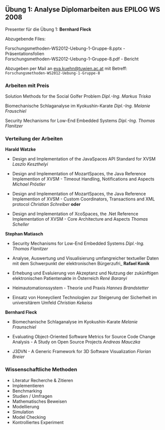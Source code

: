 ## Übung 1: Analyse Diplomarbeiten aus EPILOG WS 2008 ##

Presenter für die Übung 1: **Bernhard Fleck**

Abzugebende Files:

Forschungsmethoden-WS2012-Uebung-1-Gruppe-8.pptx - Präsentationsfolien  
Forschungsmethoden-WS2012-Uebung-1-Gruppe-8.pdf - Bericht

Abzugeben per Mail an eva.kuehn@tuwien.ac.at mit Betreff:
`Forschungsmethoden-WS2012-Uebung-1-Gruppe-8`


### Arbeiten mit Preis ###

Solution Methods for the Social Golfer Problem _Dipl.-Ing. Markus Triska_

Biomechanische Schlaganalyse im Kyokushin-Karate _Dipl.-Ing. Melanie
Frauschiel_

Security Mechanisms for Low-End Embedded Systems _Dipl.-Ing. Thomas Flanitzer_


### Verteilung der Arbeiten ###

**Harald Watzke**

 - Design and Implementation of the JavaSpaces API Standard for XVSM _Laszlo 
   Keszthelyi_

 - Design and Implementation of MozartSpaces, the Java Reference Implemention
   of XVSM - Timeout Handling, Notifications and Aspects _Michael Pröstler_

 - Design and Implementation of MozartSpaces, the Java Reference Implemention
   of XVSM - Custom Coordinators, Transactions and XML protocol _Christian
   Schreiber_ **oder**

 - Design and Implementation of XcoSpaces, the .Net Reference Implementation
   of XVSM - Core Architecture and Aspects _Thomas Scheller_

**Stephan Matiasch**
 
 - Security Mechanisms for Low-End Embedded Systems _Dipl.-Ing. Thomas
   Flanitzer_
 - Analyse, Auswertung und Visualisierung umfangreicher textueller Daten mit 
   dem Schwerpunkt der elektronischen Bürgerzufri_
**Rafael Konik**
 - Erhebung und Evaluierung von Akzeptanz und Nutzung der zukünftigen 
   elektronischen Patientenakte in Österreich _René Baranyi_

 - Heimautomationssystem - Theorie und Praxis _Hannes Brandstetter_

 - Einsatz von Honeyclient Technologien zur Steigerung der Sicherheit im
   universitärem Umfeld _Christian Kekeiss_

**Bernhard Fleck**

 - Biomechanische Schlaganalyse im Kyokushin-Karate _Melanie Fraunschiel_

 - Evaluating Object-Oriented Software Metrics for Source Code Change
   Analysis - A Study on Open Source Projects _Andreas Mauczka_ 

 - J3DVN - A Generic Framework for 3D Software Visualization _Florian Breier_


### Wissenschaftliche Methoden ###

 - Literatur Recherche & Zitieren
 - Implementieren
 - Benchmarking
 - Studien / Umfragen
 - Mathematisches Beweisen
 - Modellierung
 - Simulation
 - Model Checking
 - Kontrolliertes Experiment

